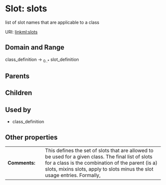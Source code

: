 
# Slot: slots


list of slot names that are applicable to a class

URI: [linkml:slots](https://w3id.org/linkml/slots)


## Domain and Range

class_definition ->  <sub>0..*</sub> slot_definition

## Parents


## Children


## Used by

 * class_definition

## Other properties

|  |  |  |
| --- | --- | --- |
| **Comments:** | | This defines the set of slots that are allowed to be used for a given class. The final list of slots for a class is the combination of the parent (is a) slots, mixins slots, apply to slots minus the slot usage entries. Formally, |

